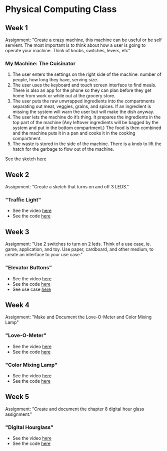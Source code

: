 # Physical Computing Class

## Week 1
Assignment: "Create a crazy machine, this machine can be useful or be self servient. The most important is to think about how a user is going to operate your machine. Think of knobs, switches, levers, etc"
### My Machine: The Cuisinator
1. The user enters the settings on the right side of the machine: number of people, how long they have, serving size.
2. The user uses the keyboard and touch screen interface to find meals. There is also an app for the phone so they can plan before they get home from work or while out at the grocery store.
3. The user puts the raw unwrapped ingredients into the compartments separating out meat, veggies, grains, and spices. If an ingredient is missing the system will warn the user but will make the dish anyway.
4. The user lets the machine do it’s thing. It prepares the ingredients in the top part of the machine (Any leftover ingredients will be bagged by the system and put in the bottom compartment.) The food is then combined and the machine puts it in a pan and cooks it in the cooking compartment.
5. The waste is stored in the side of the machine. There is a knob to lift the hatch for the garbage to flow out of the machine.

See the sketch [here](https://github.com/lwhitaker3/Physical-Computing/blob/master/Week1/cuisinator-01.png)


## Week 2
Assignment: "Create a sketch that turns on and off 3 LEDS."
### "Traffic Light"
* See the video [here](https://youtu.be/zY5be5Ik8AA)
* See the code [here](https://github.com/lwhitaker3/Physical-Computing/blob/master/Week2/traffic_light/traffic_light.ino)

## Week 3
Assignment: "Use 2 switches to turn on 2 leds. Think of a use case, ie. game, application, and toy. Use paper, cardboard, and other medium, to create an interface to your use case."
### "Elevator Buttons"
* See the video [here](https://youtu.be/092U7Zyq3GQ)
* See the code [here](https://github.com/lwhitaker3/Physical-Computing/blob/master/Week3/led_buttons/led_buttons.ino)
* See use case [here](https://github.com/lwhitaker3/Physical-Computing/blob/master/Week3/buttons.jpg)

## Week 4
Assignment: "Make and Document the Love-O-Meter and Color Mixing Lamp"
### "Love-O-Meter"
* See the video [here](https://youtu.be/t3qMLJkjis4)
* See the code [here](https://github.com/lwhitaker3/Physical-Computing/blob/master/Week4/love-o-meter/love-o-meter.ino)
### "Color Mixing Lamp"
* See the video [here](https://youtu.be/DTOPRZWkYfE)
* See the code [here](https://github.com/lwhitaker3/Physical-Computing/blob/master/Week4/mixing_lamp/mixing_lamp.ino)


## Week 5
Assignment: "Create and document the chapter 8 digital hour glass assignment."
### "Digital Hourglass"
* See the video [here](https://youtu.be/y4qwND6WBCY)
* See the code [here](https://github.com/lwhitaker3/Physical-Computing/blob/master/Week5/digital_hourglass/digital_hourglass.ino)
